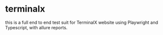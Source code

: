 # terminalx
this is a full end to end test suit for TerminalX website using Playwright and Typescript, with allure reports.
